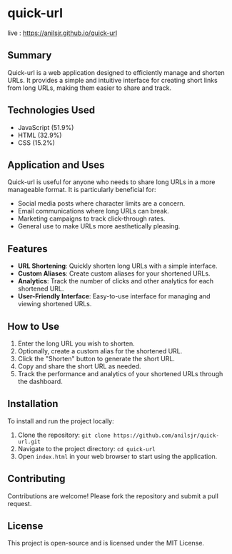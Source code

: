# quick-url
live : https://anilsjr.github.io/quick-url 
## Summary
Quick-url is a web application designed to efficiently manage and shorten URLs. It provides a simple and intuitive interface for creating short links from long URLs, making them easier to share and track.

## Technologies Used
- JavaScript (51.9%)
- HTML (32.9%)
- CSS (15.2%)

## Application and Uses
Quick-url is useful for anyone who needs to share long URLs in a more manageable format. It is particularly beneficial for:
- Social media posts where character limits are a concern.
- Email communications where long URLs can break.
- Marketing campaigns to track click-through rates.
- General use to make URLs more aesthetically pleasing.

## Features
- **URL Shortening**: Quickly shorten long URLs with a simple interface.
- **Custom Aliases**: Create custom aliases for your shortened URLs.
- **Analytics**: Track the number of clicks and other analytics for each shortened URL.
- **User-Friendly Interface**: Easy-to-use interface for managing and viewing shortened URLs.

## How to Use
1. Enter the long URL you wish to shorten.
2. Optionally, create a custom alias for the shortened URL.
3. Click the "Shorten" button to generate the short URL.
4. Copy and share the short URL as needed.
5. Track the performance and analytics of your shortened URLs through the dashboard.

## Installation
To install and run the project locally:
1. Clone the repository: `git clone https://github.com/anilsjr/quick-url.git`
2. Navigate to the project directory: `cd quick-url`
3. Open `index.html` in your web browser to start using the application.

## Contributing
Contributions are welcome! Please fork the repository and submit a pull request.

## License
This project is open-source and is licensed under the MIT License.
